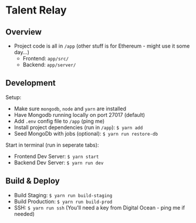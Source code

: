 # Talent Relay

## Overview

- Project code is all in `/app` (other stuff is for Ethereum - might use it some day...)
  - Frontend: `app/src/`
  - Backend: `app/server/`

## Development

Setup:

- Make sure `mongodb`, `node` and `yarn` are installed
- Have Mongodb running locally on port 27017 (default)
- Add `.env` config file to `/app` (ping me)
- Install project dependencies (run in `/app`): `$ yarn add`
- Seed MongoDb with jobs (optional): `$ yarn run restore-db`

Start in terminal (run in seperate tabs):

- Frontend Dev Server:
  `$ yarn start`
- Backend Dev Server:
  `$ yarn run dev`

## Build & Deploy

- Build Staging: `$ yarn run build-staging`
- Build Production: `$ yarn run build-prod`
- SSH: `$ yarn run ssh` (You'll need a key from Digital Ocean - ping me if needed)

